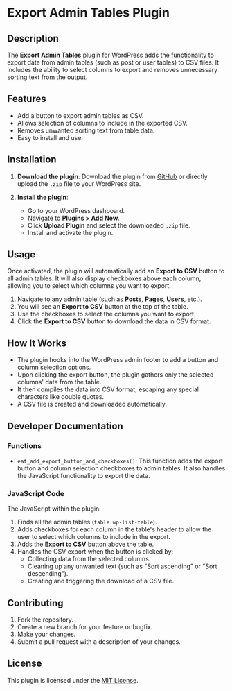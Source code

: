 # Export Admin Tables Plugin

## Description

The **Export Admin Tables** plugin for WordPress adds the functionality to export data from admin tables (such as post or user tables) to CSV files. It includes the ability to select columns to export and removes unnecessary sorting text from the output.

## Features

- Add a button to export admin tables as CSV.
- Allows selection of columns to include in the exported CSV.
- Removes unwanted sorting text from table data.
- Easy to install and use.

## Installation

1. **Download the plugin**:
   Download the plugin from [GitHub](https://github.com/your-github-link) or directly upload the `.zip` file to your WordPress site.

2. **Install the plugin**:
   - Go to your WordPress dashboard.
   - Navigate to **Plugins > Add New**.
   - Click **Upload Plugin** and select the downloaded `.zip` file.
   - Install and activate the plugin.

## Usage

Once activated, the plugin will automatically add an **Export to CSV** button to all admin tables. It will also display checkboxes above each column, allowing you to select which columns you want to export.

1. Navigate to any admin table (such as **Posts**, **Pages**, **Users**, etc.).
2. You will see an **Export to CSV** button at the top of the table.
3. Use the checkboxes to select the columns you want to export.
4. Click the **Export to CSV** button to download the data in CSV format.

## How It Works

- The plugin hooks into the WordPress admin footer to add a button and column selection options.
- Upon clicking the export button, the plugin gathers only the selected columns' data from the table.
- It then compiles the data into CSV format, escaping any special characters like double quotes.
- A CSV file is created and downloaded automatically.

## Developer Documentation

### Functions

- `eat_add_export_button_and_checkboxes()`: This function adds the export button and column selection checkboxes to admin tables. It also handles the JavaScript functionality to export the data.

### JavaScript Code
The JavaScript within the plugin:

1. Finds all the admin tables (`table.wp-list-table`).
2. Adds checkboxes for each column in the table's header to allow the user to select which columns to include in the export.
3. Adds the **Export to CSV** button above the table.
4. Handles the CSV export when the button is clicked by:
   - Collecting data from the selected columns.
   - Cleaning up any unwanted text (such as "Sort ascending" or "Sort descending").
   - Creating and triggering the download of a CSV file.

## Contributing

1. Fork the repository.
2. Create a new branch for your feature or bugfix.
3. Make your changes.
4. Submit a pull request with a description of your changes.

## License

This plugin is licensed under the [MIT License](LICENSE).
